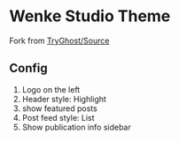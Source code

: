 # Wenke Studio Theme

Fork from [TryGhost/Source](https://github.com/TryGhost/Source)

## Config

1. Logo on the left
2. Header style: Highlight
3. show featured posts
4. Post feed style: List
5. Show publication info sidebar